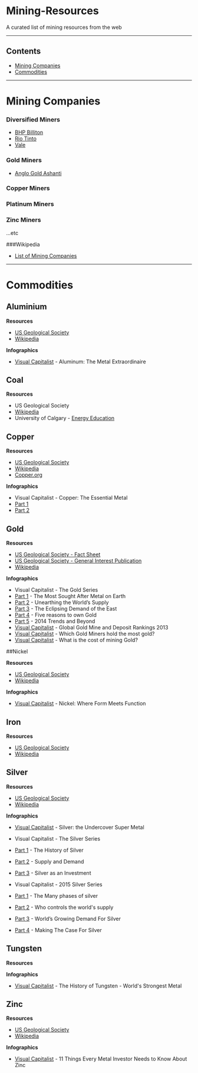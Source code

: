 Mining-Resources
================

A curated list of mining resources from the web

---

## Contents

* [Mining Companies](#mining-companies) 
* [Commodities](#commodities)

---

Mining Companies
=====

### Diversified Miners
* [BHP Billiton](http://bhpbilliton.com)
* [Rio Tinto](http://riotinto.com)
* [Vale](http://vale.com)


### Gold Miners
* [Anglo Gold Ashanti](http://anglogoldashanti.com/)

### Copper Miners

### Platinum Miners

### Zinc Miners

...etc

###Wikipedia
* [List of Mining Companies](https://en.wikipedia.org/wiki/List_of_mining_companies)

---

Commodities
=====

## Aluminium 

**Resources**

* [US Geological Society](http://minerals.usgs.gov/minerals/pubs/commodity/aluminum/mcs-2014-alumi.pdf)
* [Wikipedia](http://en.wikipedia.org/wiki/Aluminium)

**Infographics**

* [Visual Capitalist](http://www.visualcapitalist.com/aluminum-the-metal-extraordinaire/) - Aluminum: The Metal Extraordinaire

## Coal

**Resources**

* US Geological Society
* [Wikipedia](http://en.wikipedia.org/wiki/Coal)
* University of Calgary - [Energy Education](http://energyeducation.ca/encyclopedia/Coal)

## Copper

**Resources**

* [US Geological Society](http://minerals.usgs.gov/minerals/pubs/commodity/copper/mcs-2016-coppe.pdf)
* [Wikipedia](http://en.wikipedia.org/wiki/Copper)
* [Copper.org](http://www.copper.org/resources/market_data/pdfs/annual_data.pdf)

**Infographics**

* Visual Capitalist - Copper: The Essential Metal 
 * [Part 1](http://www.visualcapitalist.com/copper-the-essential-metal/)
 * [Part 2](http://www.visualcapitalist.com/copper-essential-metal-part-2/)
 

## Gold

**Resources**

* [US Geological Society - Fact Sheet](http://minerals.usgs.gov/minerals/pubs/commodity/gold/mcs-2016-gold.pdf)
* [US Geological Society - General Interest Publication](http://pubs.usgs.gov/gip/gold/gold.pdf)
* [Wikipedia](http://en.wikipedia.org/wiki/Gold)

**Infographics**

* Visual Capitalist - The Gold Series
 * [Part 1](http://www.visualcapitalist.com/gold-series-sought-metal-earth-part-1-5/) - The Most Sought After Metal on Earth 
 * [Part 2](http://www.visualcapitalist.com/gold-series-unearthing-worlds-supply-part-2-5/) - Unearthing the World’s Supply 
 * [Part 3](http://www.visualcapitalist.com/gold-series-eclipsing-demand-east-part-3-5/) - The Eclipsing Demand of the East 
 * [Part 4](http://www.visualcapitalist.com/gold-series-five-reasons-to-own-gold-part-4-5/) - Five reasons to own Gold 
 * [Part 5](http://www.visualcapitalist.com/the-gold-series-2014-trends-and-beyond-part-5-of-5/) - 2014 Trends and Beyond 
* [Visual Capitalist](http://www.visualcapitalist.com/global-gold-mine-and-deposit-rankings-2013/) - Global Gold Mine and Deposit Rankings 2013
* [Visual Capitalist](http://www.visualcapitalist.com/which-gold-miners-hold-the-most-supply/) - Which Gold Miners hold the most gold?
* [Visual Capitalist](http://www.visualcapitalist.com/what-is-the-cost-of-mining-gold/) - What is the cost of mining Gold?

##Nickel

**Resources**

* [US Geological Society](http://minerals.usgs.gov/minerals/pubs/commodity/nickel/mcs-2016-nicke.pdf)
* [Wikipedia](http://en.wikipedia.org/wiki/Nickel) 

**Infographics**

* [Visual Capitalist](http://www.visualcapitalist.com/nickel-form-meets-function/) - Nickel: Where Form Meets Function

## Iron

**Resources**

* [US Geological Society](http://minerals.usgs.gov/minerals/pubs/commodity/iron_ore/mcs-2016-feore.pdf)
* [Wikipedia](http://en.wikipedia.org/wiki/Iron_Ore)

## Silver

**Resources**

* [US Geological Society](http://minerals.usgs.gov/minerals/pubs/commodity/silver/mcs-2016-silve.pdf)
* [Wikipedia](http://en.wikipedia.org/wiki/Silver)

**Infographics**

* [Visual Capitalist](http://www.visualcapitalist.com/silver-undercover-super-metal/) - Silver: the Undercover Super Metal

* Visual Capitalist - The Silver Series

 * [Part 1](http://www.visualcapitalist.com/the-silver-series-history-silver-part-1/) - The History of Silver
 * [Part 2](http://www.visualcapitalist.com/silver-series-supply-demand-part-2/) - Supply and Demand 
 * [Part 3](http://www.visualcapitalist.com/the-silver-series-investment-part-3/) - Silver as an Investment


* Visual Capitalist - 2015 Silver Series

 * [Part 1](http://www.visualcapitalist.com/silver-series-many-phases-silver-part-1-4/) - The Many phases of silver
 * [Part 2](http://www.visualcapitalist.com/silver-series-who-controls-worlds-supply-part-2-4/) - Who controls the world's supply
 * [Part 3](http://www.visualcapitalist.com/the-silver-series-worlds-growing-demand-for-silver-part-3-of-4/) - World’s Growing Demand For Silver
 * [Part 4](http://www.visualcapitalist.com/the-silver-series-making-the-case-for-silver-part-4-of-4/) - Making The Case For Silver

## Tungsten

**Resources**


**Infographics**

* [Visual Capitalist](http://www.visualcapitalist.com/history-of-tungsten-worlds-strongest-metal/) - The History of Tungsten - World's Strongest Metal
 
## Zinc 

**Resources**

* [US Geological Society](http://minerals.usgs.gov/minerals/pubs/commodity/zinc/mcs-2016-zinc.pdf)
* [Wikipedia](http://en.wikipedia.org/wiki/Zinc)

**Infographics**

* [Visual Capitalist](http://www.visualcapitalist.com/11-things-every-metal-investor-needs-know-zinc/) - 11 Things Every Metal Investor Needs to Know About Zinc
